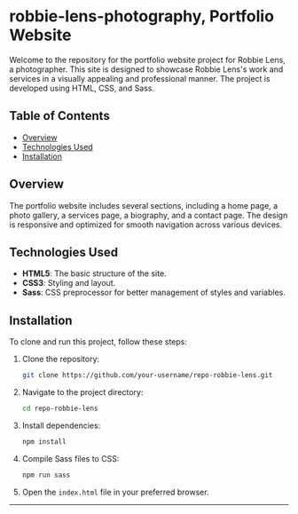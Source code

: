 # robbie-lens-photography, Portfolio Website

Welcome to the repository for the portfolio website project for Robbie Lens, a photographer. This site is designed to showcase Robbie Lens's work and services in a visually appealing and professional manner. The project is developed using HTML, CSS, and Sass.

## Table of Contents

- [Overview](#overview)
- [Technologies Used](#technologies-used)
- [Installation](#installation)

## Overview

The portfolio website includes several sections, including a home page, a photo gallery, a services page, a biography, and a contact page. The design is responsive and optimized for smooth navigation across various devices.

## Technologies Used

- **HTML5**: The basic structure of the site.
- **CSS3**: Styling and layout.
- **Sass**: CSS preprocessor for better management of styles and variables.

## Installation

To clone and run this project, follow these steps:

1. Clone the repository:
   ```bash
   git clone https://github.com/your-username/repo-robbie-lens.git
   ```
2. Navigate to the project directory:
   ```bash
   cd repo-robbie-lens
   ```
3. Install dependencies:
   ```bash
   npm install
   ```
4. Compile Sass files to CSS:
   ```bash
   npm run sass
   ```
5. Open the `index.html` file in your preferred browser.

---
